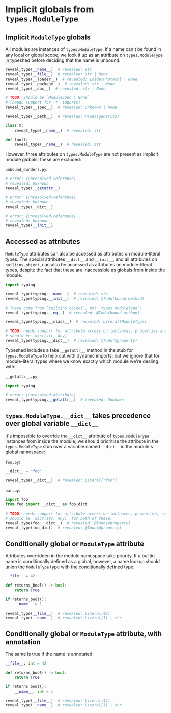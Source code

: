 # Implicit globals from `types.ModuleType`

## Implicit `ModuleType` globals

All modules are instances of `types.ModuleType`. If a name can't be found in any local or global
scope, we look it up as an attribute on `types.ModuleType` in typeshed before deciding that the name
is unbound.

```py
reveal_type(__name__)  # revealed: str
reveal_type(__file__)  # revealed: str | None
reveal_type(__loader__)  # revealed: LoaderProtocol | None
reveal_type(__package__)  # revealed: str | None
reveal_type(__doc__)  # revealed: str | None

# TODO: Should be `ModuleSpec | None`
# (needs support for `*` imports)
reveal_type(__spec__)  # revealed: Unknown | None

reveal_type(__path__)  # revealed: @Todo(generics)

class X:
    reveal_type(__name__)  # revealed: str

def foo():
    reveal_type(__name__)  # revealed: str
```

However, three attributes on `types.ModuleType` are not present as implicit module globals; these
are excluded:

`unbound_dunders.py`:

```py
# error: [unresolved-reference]
# revealed: Unknown
reveal_type(__getattr__)

# error: [unresolved-reference]
# revealed: Unknown
reveal_type(__dict__)

# error: [unresolved-reference]
# revealed: Unknown
reveal_type(__init__)
```

## Accessed as attributes

`ModuleType` attributes can also be accessed as attributes on module-literal types. The special
attributes `__dict__` and `__init__`, and all attributes on `builtins.object`, can also be accessed
as attributes on module-literal types, despite the fact that these are inaccessible as globals from
inside the module:

```py
import typing

reveal_type(typing.__name__)  # revealed: str
reveal_type(typing.__init__)  # revealed: @Todo(bound method)

# These come from `builtins.object`, not `types.ModuleType`:
reveal_type(typing.__eq__)  # revealed: @Todo(bound method)

reveal_type(typing.__class__)  # revealed: Literal[ModuleType]

# TODO: needs support for attribute access on instances, properties and generics;
# should be `dict[str, Any]`
reveal_type(typing.__dict__)  # revealed: @Todo(@property)
```

Typeshed includes a fake `__getattr__` method in the stub for `types.ModuleType` to help out with
dynamic imports; but we ignore that for module-literal types where we know exactly which module
we're dealing with:

`__getattr__.py`:

```py
import typing

# error: [unresolved-attribute]
reveal_type(typing.__getattr__)  # revealed: Unknown
```

## `types.ModuleType.__dict__` takes precedence over global variable `__dict__`

It's impossible to override the `__dict__` attribute of `types.ModuleType` instances from inside the
module; we should prioritise the attribute in the `types.ModuleType` stub over a variable named
`__dict__` in the module's global namespace:

`foo.py`:

```py
__dict__ = "foo"

reveal_type(__dict__)  # revealed: Literal["foo"]
```

`bar.py`:

```py
import foo
from foo import __dict__ as foo_dict

# TODO: needs support for attribute access on instances, properties, and generics;
# should be `dict[str, Any]` for both of these:
reveal_type(foo.__dict__)  # revealed: @Todo(@property)
reveal_type(foo_dict)  # revealed: @Todo(@property)
```

## Conditionally global or `ModuleType` attribute

Attributes overridden in the module namespace take priority. If a builtin name is conditionally
defined as a global, however, a name lookup should union the `ModuleType` type with the
conditionally defined type:

```py
__file__ = 42

def returns_bool() -> bool:
    return True

if returns_bool():
    __name__ = 1

reveal_type(__file__)  # revealed: Literal[42]
reveal_type(__name__)  # revealed: Literal[1] | str
```

## Conditionally global or `ModuleType` attribute, with annotation

The same is true if the name is annotated:

```py
__file__: int = 42

def returns_bool() -> bool:
    return True

if returns_bool():
    __name__: int = 1

reveal_type(__file__)  # revealed: Literal[42]
reveal_type(__name__)  # revealed: Literal[1] | str
```
